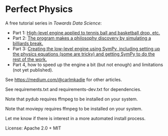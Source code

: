 Perfect Physics
================

A free tutorial series in *Towards Data Science*:

- Part 1: [High-level engine applied to tennis ball and basketball drop, etc.](https://towardsdatascience.com/perfect-infinite-precision-game-physics-in-python-part-2-360cc445a197)
- Part 2: [The program makes a philosophy discovery by simulating a billiards break.](https://towardsdatascience.com/perfect-infinite-precision-game-physics-in-python-part-2-360cc445a197)
- Part 3: [Creating the low-level engine using SymPy, including setting up the physics equations (some are tricky) and getting SymPy to do the rest of the work.](https://medium.com/towards-data-science/perfect-infinite-precision-game-physics-in-python-part-3-9ea9043e3969)
- Part 4, how to speed up the engine a bit (but not enough) and limitations (not yet published).

See <https://medium.com/@carlmkadie> for other articles.
  
See requirements.txt and requirements-dev.txt for dependencies.

Note that pydub requires ffmpeg to be installed on your system.

Note that moviepy requires ffmpeg to be installed on your system.

Let me know if there is interest in a more automated install process.

 License: Apache 2.0 + MIT
